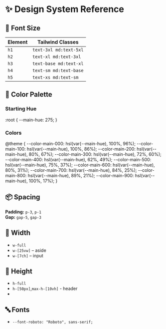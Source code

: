 # ✨ Design System Reference

## 📏 Font Size

| Element | Tailwind Classes       |
| ------- | ---------------------- |
| `h1`    | `text-3xl md:text-5xl` |
| `h2`    | `text-xl md:text-3xl`  |
| `h3`    | `text-base md:text-xl` |
| `h4`    | `text-sm md:text-base` |
| `h5`    | `text-xs md:text-sm`   |

## 🎨 Color Palette

### Starting Hue
:root {
  --main-hue: 275;
}

### Colors
@theme {
  --color-main-000: hsl(var(--main-hue), 100%, 96%);
  --color-main-100: hsl(var(--main-hue), 100%, 86%);
  --color-main-200: hsl(var(--main-hue), 80%, 67%);
  --color-main-300: hsl(var(--main-hue), 72%, 60%);
  --color-main-400: hsl(var(--main-hue), 62%, 49%);
  --color-main-500: hsl(var(--main-hue), 75%, 37%);
  --color-main-600: hsl(var(--main-hue), 80%, 31%);
  --color-main-700: hsl(var(--main-hue), 84%, 25%);
  --color-main-800: hsl(var(--main-hue), 89%, 21%);
  --color-main-900: hsl(var(--main-hue), 100%, 17%);
}


## 📦 Spacing

**Padding:** `p-3`, `p-1`  
**Gap:** `gap-5`, `gap-3`

## 📏 Width

- `w-full`
- `w-[25vw]` – aside
- `w-[7ch]` – input

## 📏 Height

- `h-full`
- `h-[50px]`,`max-h-[10vh]` - header
- 
## 🔤 Fonts

- `--font-roboto: "Roboto", sans-serif;`
